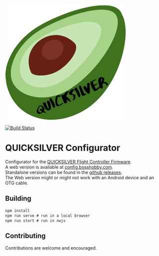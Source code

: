 ![QUICKSILVER](https://github.com/BossHobby/QUICKSILVER/blob/master/misc/Logo_fixed.png)

[![Build Status](https://ci.bkleiner.codes/api/badges/BossHobby/QUICKSILVER/status.svg)](https://ci.bkleiner.codes/BossHobby/QUICKSILVER)

# QUICKSILVER Configurator

Configurator for the [QUICKSILVER Flight Controller Firmware](https://github.com/BossHobby/QUICKSILVER).  
A web version is available at [config.bosshobby.com](https://config.bosshobby.com).  
Standalone versions can be found in the [github releases](https://github.com/BossHobby/Configurator/releases).  
The Web version might or might not work with an Android device and an OTG cable.

## Building

```
npm install
npm run serve # run in a local browser
npm run start # run in nwjs
```

## Contributing

Contributions are welcome and encouraged.
